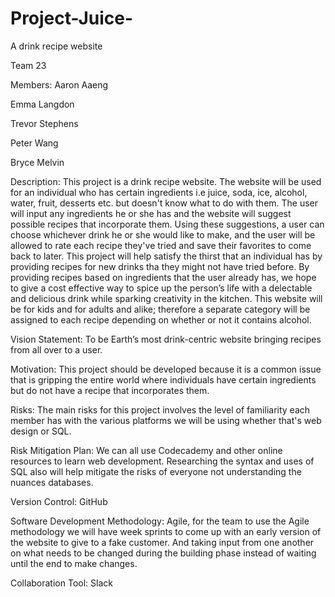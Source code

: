# Project-Juice-
A drink recipe website 


Team 23

Members: Aaron Aaeng

Emma Langdon

Trevor Stephens

Peter Wang

Bryce Melvin

Description: This project is a drink recipe website. The website will be used for an individual who has certain ingredients i.e juice, soda, ice, alcohol, water, fruit, desserts etc. but doesn't know what to do with them. The user will input any ingredients he or she has and the website will suggest possible recipes that incorporate them. Using these suggestions, a user can choose whichever drink he or she would like to make, and the user will be allowed to rate each recipe they've tried and save their favorites to come back to later. 
This project will help satisfy the thirst that an individual has by providing recipes for new drinks tha they might not have tried before. By providing recipes based on ingredients that the user already has, we hope to give a cost effective way to spice up the person’s life with a delectable and delicious drink while sparking creativity in the kitchen. This website will be for kids and for adults and alike; therefore a separate category will be assigned to each recipe depending on whether or not it contains alcohol. 
 
Vision Statement: To be Earth’s most drink-centric website bringing recipes from all over to a user.

Motivation: This project should be developed because it is a common issue that is gripping the entire world where individuals have certain ingredients but do not have a recipe that incorporates them.

Risks: The main risks for this project involves the level of familiarity each member has with the various platforms we will be using whether that's web design or SQL.

Risk Mitigation Plan: We can all use Codecademy and other online resources to learn web development. Researching the syntax and uses of SQL also will help mitigate the risks of everyone not understanding the nuances databases. 

Version Control: GitHub 

Software Development Methodology: Agile, for the team to use the Agile methodology we will have week sprints to come up 
with an early version of the website to give to a fake customer. And taking input from one another on what needs to be changed during the building phase instead of waiting until the end to make changes.

Collaboration Tool: Slack 
